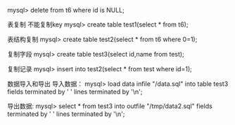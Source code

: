 mysql> delete from t6 where id is NULL;

表复制   不能复制key
mysql> create table test1(select * from t6);

表结构复制
mysql> create table test2(select * from t6 where 0=1);

复制字段
mysql> create table test3(select id,name from test);

复制记录
mysql> insert into test2(select * from test where id=1);

数据导入和导出
导入数据：
mysql> load data infile "/data.sql" into table test3 fields terminated by ' ' lines terminated by '\n';

导出数据:
mysql> select * from test3 into outfile "/tmp/data2.sql" fields terminated by ' ' lines terminated by '\n';

